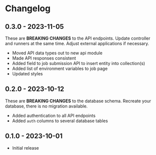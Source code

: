 # Changelog

## 0.3.0 - 2023-11-05

These are **BREAKING CHANGES** to the API endpoints.
Update controller and runners at the same time.
Adjust external applications if necessary.

* Moved API data types out to new api module
* Made API responses consistent
* Added field to job submission API to insert entity into collection(s)
* Added list of environment variables to job page
* Updated styles

## 0.2.0 - 2023-10-12

These are **BREAKING CHANGES** to the database schema.
Recreate your database, there is no migration available.

* Added authentication to all API endpoints
* Added `auth` columns to several database tables

## 0.1.0 - 2023-10-01

* Initial release
